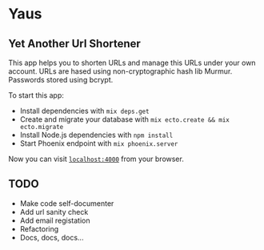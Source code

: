 # Yaus
## Yet Another Url Shortener

This app helps you to shorten URLs and manage this URLs under your own account. URLs are hased using non-cryptographic hash lib Murmur. Passwords stored using bcrypt.

To start this app:

  * Install dependencies with `mix deps.get`
  * Create and migrate your database with `mix ecto.create && mix ecto.migrate`
  * Install Node.js dependencies with `npm install`
  * Start Phoenix endpoint with `mix phoenix.server`

Now you can visit [`localhost:4000`](http://localhost:4000) from your browser.

## TODO
  * Make code self-documenter
  * Add url sanity check
  * Add email registation
  * Refactoring
  * Docs, docs, docs...
